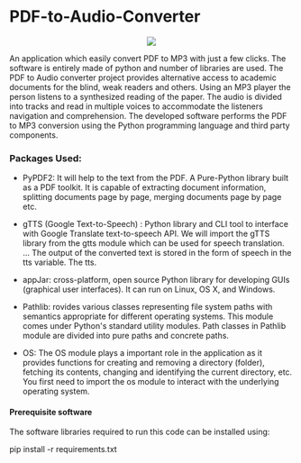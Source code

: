 # PDF-to-Audio-Converter

<p align="center">
  <img width="" height="" src="https://user-images.githubusercontent.com/63748662/126090404-a199a554-ebc2-40a4-8f61-c03ed4f0b27a.PNG">
</p>

An application which easily convert PDF to MP3 with just a few clicks. The software is entirely made of python and number of libraries are used.
The PDF to Audio converter project provides alternative access to academic documents for the blind, weak readers and others. Using an MP3 player the person listens to a synthesized reading of the paper. The audio is divided into tracks and read in multiple voices to accommodate the listeners navigation and comprehension. The developed software performs the PDF to MP3 conversion using the Python programming language and third party components. 

### Packages Used:

- PyPDF2: It will help to the text from the PDF. A Pure-Python library built as a PDF toolkit. It is capable of extracting document information, splitting documents page by page, merging documents page by page etc.

 - gTTS (Google Text-to-Speech) : Python library and CLI tool to interface with Google Translate text-to-speech API. We will import the gTTS library from the gtts module which can be used for speech translation. ... The output of the converted text is stored in the form of speech in the tts variable. The tts.

- appJar: cross-platform, open source Python library for developing GUIs (graphical user interfaces). It can run on Linux, OS X, and Windows.

- Pathlib: rovides various classes representing file system paths with semantics appropriate for different operating systems. This module comes under Python's standard utility modules. Path classes in Pathlib module are divided into pure paths and concrete paths.

- OS: The OS module plays a important role in the application as it provides functions for creating and removing a directory (folder), fetching its contents, changing and identifying the current directory, etc. You first need to import the os module to interact with the underlying operating system.

#### Prerequisite software
The software libraries required to run this code can be installed using:

pip install -r requirements.txt
